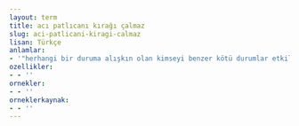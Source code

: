 ```yaml
---
layout: term
title: acı patlıcanı kırağı çalmaz
slug: aci-patlicani-kiragi-calmaz
lisan: Türkçe
anlamlar:
- '"herhangi bir duruma alışkın olan kimseyi benzer kötü durumlar etkilemez" anlamında kullanılan bir söz'
ozellikler:
- - ''
ornekler:
- - ''
orneklerkaynak:
- - ''
---
```

